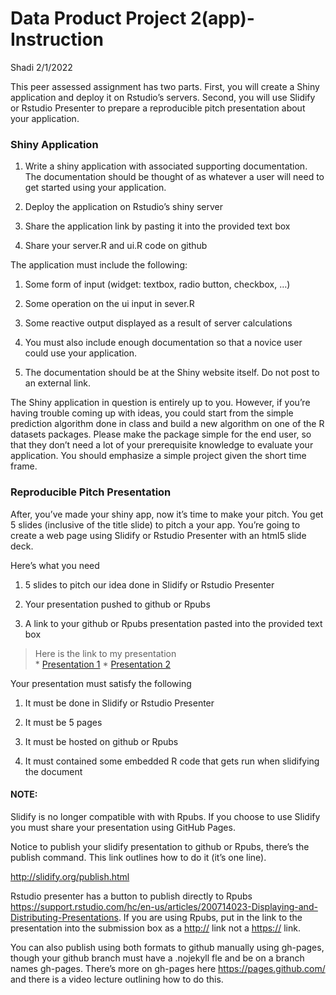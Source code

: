 Data Product Project 2(app)-Instruction
================
Shadi
2/1/2022

This peer assessed assignment has two parts. First, you will create a
Shiny application and deploy it on Rstudio’s servers. Second, you will
use Slidify or Rstudio Presenter to prepare a reproducible pitch
presentation about your application.

### Shiny Application

1.  Write a shiny application with associated supporting documentation.
    The documentation should be thought of as whatever a user will need
    to get started using your application.

2.  Deploy the application on Rstudio’s shiny server

3.  Share the application link by pasting it into the provided text box

4.  Share your server.R and ui.R code on github

The application must include the following:

1.  Some form of input (widget: textbox, radio button, checkbox, …)

2.  Some operation on the ui input in sever.R

3.  Some reactive output displayed as a result of server calculations

4.  You must also include enough documentation so that a novice user
    could use your application.

5.  The documentation should be at the Shiny website itself. Do not post
    to an external link.

The Shiny application in question is entirely up to you. However, if
you’re having trouble coming up with ideas, you could start from the
simple prediction algorithm done in class and build a new algorithm on
one of the R datasets packages. Please make the package simple for the
end user, so that they don’t need a lot of your prerequisite knowledge
to evaluate your application. You should emphasize a simple project
given the short time frame.

### Reproducible Pitch Presentation

After, you’ve made your shiny app, now it’s time to make your pitch. You
get 5 slides (inclusive of the title slide) to pitch a your app. You’re
going to create a web page using Slidify or Rstudio Presenter with an
html5 slide deck.

Here’s what you need

1.  5 slides to pitch our idea done in Slidify or Rstudio Presenter

2.  Your presentation pushed to github or Rpubs

3.  A link to your github or Rpubs presentation pasted into the provided
    text box

> Here is the link to my presentation  
> \*
> [Presentation 1](https://shadi-sadie.github.io/Coursera-DataScience/Developing%20Data%20Products/Project%202-Week%204/Data-Product-Project2-Presentation.html#1)
> \*
> [Presentation 2](https://shadi-sadie.github.io/Coursera-DataScience/Developing%20Data%20Products/Project%202-Week%204/MyappPresent.html#/)

Your presentation must satisfy the following

1.  It must be done in Slidify or Rstudio Presenter

2.  It must be 5 pages

3.  It must be hosted on github or Rpubs

4.  It must contained some embedded R code that gets run when slidifying
    the document

#### NOTE:

Slidify is no longer compatible with with Rpubs. If you choose to use
Slidify you must share your presentation using GitHub Pages.

Notice to publish your slidify presentation to github or Rpubs, there’s
the publish command. This link outlines how to do it (it’s one line).

<http://slidify.org/publish.html>

Rstudio presenter has a button to publish directly to Rpubs
<https://support.rstudio.com/hc/en-us/articles/200714023-Displaying-and-Distributing-Presentations>.
If you are using Rpubs, put in the link to the presentation into the
submission box as a <http://> link not a <https://> link.

You can also publish using both formats to github manually using
gh-pages, though your github branch must have a .nojekyll fle and be on
a branch names gh-pages. There’s more on gh-pages here
<https://pages.github.com/> and there is a video lecture outlining how
to do this.
